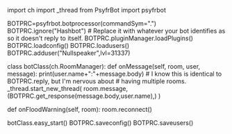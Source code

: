 import ch
import _thread
from PsyfrBot import psyfrbot

BOTPRC=psyfrbot.botprocessor(commandSym=".")
BOTPRC.ignore("Hashbot") # Replace it with whatever your bot identifies as so it doesn't reply to itself.
BOTPRC.pluginManager.loadPlugins()
BOTPRC.loadconfig()
BOTPRC.loadusers()
BOTPRC.adduser("Nullspeaker",lvl=31337)

class botClass(ch.RoomManager):
  def onMessage(self, room, user, message):
    print(user.name+":"+message.body)
    # I know this is identical to BOTPRC.reply, but I'm nervous about
    #  having multiple rooms. 
    _thread.start_new_thread(
        room.message,(BOTPRC.get_response(message.body,user.name),)
      )
  
  def onFloodWarning(self, room):
    room.reconnect()

botClass.easy_start()
BOTPRC.saveconfig()
BOTPRC.saveusers()